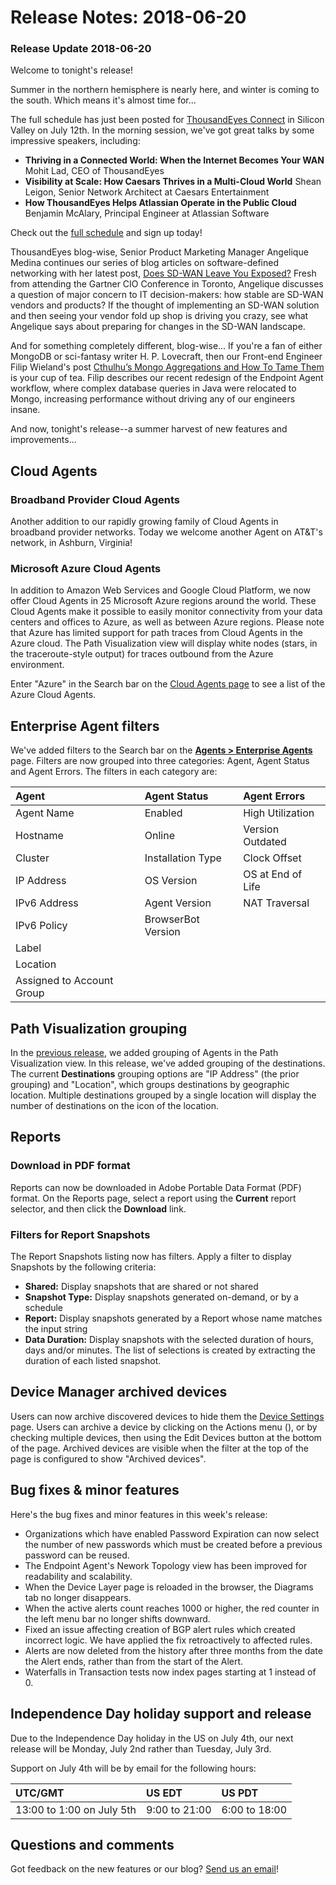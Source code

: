 # Release Notes: 2018-06-20

### Release Update 2018-06-20

Welcome to tonight's release!

Summer in the northern hemisphere is nearly here, and winter is coming to the south. Which means it's almost time for...

The full schedule has just been posted for [ThousandEyes Connect](https://www.thousandeyes.com/events/connect/santa-clara-2018) in Silicon Valley on July 12th. In the morning session, we've got great talks by some impressive speakers, including:

* **Thriving in a Connected World: When the Internet Becomes Your WAN**  Mohit Lad, CEO of ThousandEyes
* **Visibility at Scale: How Caesars Thrives in a Multi-Cloud World**  Shean Leigon, Senior Network Architect at Caesars Entertainment
* **How ThousandEyes Helps Atlassian Operate in the Public Cloud**  Benjamin McAlary, Principal Engineer at Atlassian Software

Check out the [full schedule](https://www.thousandeyes.com/events/connect/santa-clara-2018) and sign up today!

ThousandEyes blog-wise, Senior Product Marketing Manager Angelique Medina continues our series of blog articles on software-defined networking with her latest post, [Does SD-WAN Leave You Exposed?](https://blog.thousandeyes.com/does-sd-wan-leave-you-exposed/)  Fresh from attending the Gartner CIO Conference in Toronto, Angelique discusses a question of major concern to IT decision-makers: how stable are SD-WAN vendors and products? If the thought of implementing an SD-WAN solution and then seeing your vendor fold up shop is driving you crazy, see what Angelique says about preparing for changes in the SD-WAN landscape.

And for something completely different, blog-wise... If you're a fan of either MongoDB or sci-fantasy writer H. P. Lovecraft, then our Front-end Engineer Filip Wieland's post [Cthulhu’s Mongo Aggregations and How To Tame Them](https://blog.thousandeyes.com/cthulhu-mongo-aggregations-how-to-take-them/) is your cup of tea. Filip describes our recent redesign of the Endpoint Agent workflow, where complex database queries in Java were relocated to Mongo, increasing performance without driving any of our engineers insane.

And now, tonight's release--a summer harvest of new features and improvements...

## Cloud Agents

### Broadband Provider Cloud Agents

Another addition to our rapidly growing family of Cloud Agents in broadband provider networks. Today we welcome another Agent on AT&T's network, in Ashburn, Virginia!

### Microsoft Azure Cloud Agents

In addition to Amazon Web Services and Google Cloud Platform, we now offer Cloud Agents in 25 Microsoft Azure regions around the world. These Cloud Agents make it possible to easily monitor connectivity from your data centers and offices to Azure, as well as between Azure regions. Please note that Azure has limited support for path traces from Cloud Agents in the Azure cloud. The Path Visualization view will display white nodes \(stars, in the traceroute-style output\) for traces outbound from the Azure environment.

Enter "Azure" in the Search bar on the [Cloud Agents page](https://app.thousandeyes.com/settings/agents/cloud/?section=agents) to see a list of the Azure Cloud Agents.

## Enterprise Agent filters

We've added filters to the Search bar on the [**Agents &gt; Enterprise Agents**](https://app.thousandeyes.com/settings/agents/enterprise/?section=agents) page. Filters are now grouped into three categories: Agent, Agent Status and Agent Errors. The filters in each category are:

| Agent | Agent Status | Agent Errors |
| :--- | :--- | :--- |
| Agent Name | Enabled | High Utilization |
| Hostname | Online | Version Outdated |
| Cluster | Installation Type | Clock Offset |
| IP Address | OS Version | OS at End of Life |
| IPv6 Address | Agent Version | NAT Traversal |
| IPv6 Policy | BrowserBot Version |  |
| Label |  |  |
| Location |  |  |
| Assigned to Account Group |  |  |

## Path Visualization grouping

In the [previous release](https://success.thousandeyes.com/PublicArticlePage?articleIdParam=kA044000000Q0noCAC_Release-Update-2018-06-06), we added grouping of Agents in the Path Visualization view. In this release, we've added grouping of the destinations. The current **Destinations** grouping options are "IP Address" \(the prior grouping\) and "Location", which groups destinations by geographic location. Multiple destinations grouped by a single location will display the number of destinations on the icon of the location.

## Reports

### Download in PDF format

Reports can now be downloaded in Adobe Portable Data Format \(PDF\) format. On the Reports page, select a report using the **Current** report selector, and then click the **Download** link.

### Filters for Report Snapshots

The Report Snapshots listing now has filters. Apply a filter to display Snapshots by the following criteria:

* **Shared:** Display snapshots that are shared or not shared
* **Snapshot Type:** Display snapshots generated on-demand, or by a schedule
* **Report:** Display snapshots generated by a Report whose name matches the input string
* **Data Duration:** Display snapshots with the selected duration of hours, days and/or minutes. The list of selections is created by extracting the duration of each listed snapshot.

## Device Manager archived devices

Users can now archive discovered devices to hide them the [Device Settings](https://app.thousandeyes.com/settings/devices/?tab=devices) page. Users can archive a device by clicking on the Actions menu \(\), or by checking multiple devices, then using the Edit Devices button at the bottom of the page. Archived devices are visible when the filter at the top of the page is configured to show "Archived devices".

## Bug fixes & minor features

Here's the bug fixes and minor features in this week's release:

* Organizations which have enabled Password Expiration can now select the number of new passwords which must be created before a previous password can be reused.
* The Endpoint Agent's Nework Topology view has been improved for readability and scalability.
* When the Device Layer page is reloaded in the browser, the Diagrams tab no longer disappears.
* When the active alerts count reaches 1000 or higher, the red counter in the left menu bar no longer shifts downward.
* Fixed an issue affecting creation of BGP alert rules which created incorrect logic. We have applied the fix retroactively to affected rules.
* Alerts are now deleted from the history after three months from the date the Alert ends, rather than from the start of the Alert.
* Waterfalls in Transaction tests now index pages starting at 1 instead of 0.

## Independence Day holiday support and release

Due to the Independence Day holiday in the US on July 4th, our next release will be Monday, July 2nd rather than Tuesday, July 3rd.

Support on July 4th will be by email for the following hours:

| UTC/GMT | US EDT | US PDT |
| :--- | :--- | :--- |
| 13:00 to 1:00 on July 5th | 9:00 to 21:00 | 6:00 to 18:00 |

## Questions and comments

Got feedback on the new features or our blog? [Send us an email](mailto:support@thousandeyes.com?subject=2018-06-20+Release+Update)!

